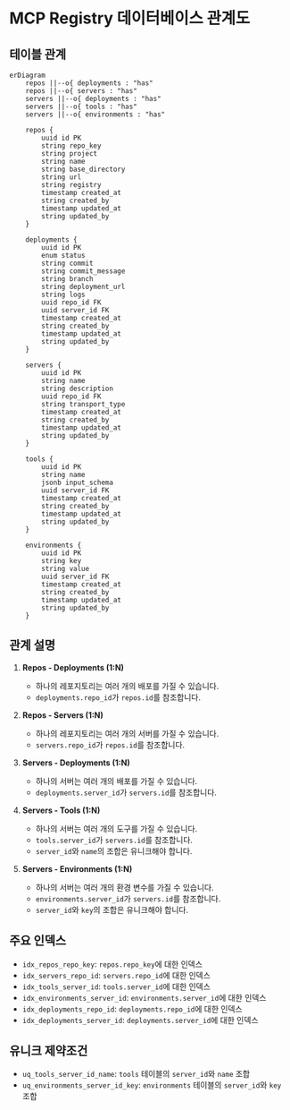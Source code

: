 # MCP Registry 데이터베이스 관계도

## 테이블 관계

```mermaid
erDiagram
    repos ||--o{ deployments : "has"
    repos ||--o{ servers : "has"
    servers ||--o{ deployments : "has"
    servers ||--o{ tools : "has"
    servers ||--o{ environments : "has"

    repos {
        uuid id PK
        string repo_key
        string project
        string name
        string base_directory
        string url
        string registry
        timestamp created_at
        string created_by
        timestamp updated_at
        string updated_by
    }

    deployments {
        uuid id PK
        enum status
        string commit
        string commit_message
        string branch
        string deployment_url
        string logs
        uuid repo_id FK
        uuid server_id FK
        timestamp created_at
        string created_by
        timestamp updated_at
        string updated_by
    }

    servers {
        uuid id PK
        string name
        string description
        uuid repo_id FK
        string transport_type
        timestamp created_at
        string created_by
        timestamp updated_at
        string updated_by
    }

    tools {
        uuid id PK
        string name
        jsonb input_schema
        uuid server_id FK
        timestamp created_at
        string created_by
        timestamp updated_at
        string updated_by
    }

    environments {
        uuid id PK
        string key
        string value
        uuid server_id FK
        timestamp created_at
        string created_by
        timestamp updated_at
        string updated_by
    }
```

## 관계 설명

1. **Repos - Deployments (1:N)**

   - 하나의 레포지토리는 여러 개의 배포를 가질 수 있습니다.
   - `deployments.repo_id`가 `repos.id`를 참조합니다.

2. **Repos - Servers (1:N)**

   - 하나의 레포지토리는 여러 개의 서버를 가질 수 있습니다.
   - `servers.repo_id`가 `repos.id`를 참조합니다.

3. **Servers - Deployments (1:N)**

   - 하나의 서버는 여러 개의 배포를 가질 수 있습니다.
   - `deployments.server_id`가 `servers.id`를 참조합니다.

4. **Servers - Tools (1:N)**

   - 하나의 서버는 여러 개의 도구를 가질 수 있습니다.
   - `tools.server_id`가 `servers.id`를 참조합니다.
   - `server_id`와 `name`의 조합은 유니크해야 합니다.

5. **Servers - Environments (1:N)**
   - 하나의 서버는 여러 개의 환경 변수를 가질 수 있습니다.
   - `environments.server_id`가 `servers.id`를 참조합니다.
   - `server_id`와 `key`의 조합은 유니크해야 합니다.

## 주요 인덱스

- `idx_repos_repo_key`: `repos.repo_key`에 대한 인덱스
- `idx_servers_repo_id`: `servers.repo_id`에 대한 인덱스
- `idx_tools_server_id`: `tools.server_id`에 대한 인덱스
- `idx_environments_server_id`: `environments.server_id`에 대한 인덱스
- `idx_deployments_repo_id`: `deployments.repo_id`에 대한 인덱스
- `idx_deployments_server_id`: `deployments.server_id`에 대한 인덱스

## 유니크 제약조건

- `uq_tools_server_id_name`: `tools` 테이블의 `server_id`와 `name` 조합
- `uq_environments_server_id_key`: `environments` 테이블의 `server_id`와 `key` 조합
